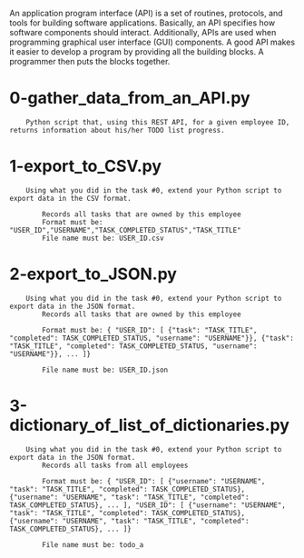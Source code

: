 An application program interface (API) is a set of routines, protocols, and tools for building software applications. Basically, an API specifies how software components should interact. Additionally, APIs are used when programming graphical user interface (GUI) components. A good API makes it easier to develop a program by providing all the building blocks. A programmer then puts the blocks together.

# 0-gather_data_from_an_API.py
        Python script that, using this REST API, for a given employee ID, returns information about his/her TODO list progress.


# 1-export_to_CSV.py
        Using what you did in the task #0, extend your Python script to export data in the CSV format.

            Records all tasks that are owned by this employee
            Format must be: "USER_ID","USERNAME","TASK_COMPLETED_STATUS","TASK_TITLE"
            File name must be: USER_ID.csv


# 2-export_to_JSON.py
        Using what you did in the task #0, extend your Python script to export data in the JSON format.
            Records all tasks that are owned by this employee

            Format must be: { "USER_ID": [ {"task": "TASK_TITLE", "completed": TASK_COMPLETED_STATUS, "username": "USERNAME"}}, {"task": "TASK_TITLE", "completed": TASK_COMPLETED_STATUS, "username": "USERNAME"}}, ... ]}

            File name must be: USER_ID.json


# 3-dictionary_of_list_of_dictionaries.py
        Using what you did in the task #0, extend your Python script to export data in the JSON format.
            Records all tasks from all employees

            Format must be: { "USER_ID": [ {"username": "USERNAME", "task": "TASK_TITLE", "completed": TASK_COMPLETED_STATUS}, {"username": "USERNAME", "task": "TASK_TITLE", "completed": TASK_COMPLETED_STATUS}, ... ], "USER_ID": [ {"username": "USERNAME", "task": "TASK_TITLE", "completed": TASK_COMPLETED_STATUS}, {"username": "USERNAME", "task": "TASK_TITLE", "completed": TASK_COMPLETED_STATUS}, ... ]}

            File name must be: todo_a

